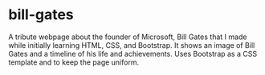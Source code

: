# bill-gates
A tribute webpage about the founder of Microsoft, Bill Gates that I made while initially learning HTML, CSS, and Bootstrap. It shows an image of Bill Gates and a timeline of his life and achievements. Uses Bootstrap as a CSS template and to keep the page uniform.
